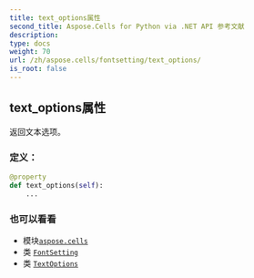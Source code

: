 ```yaml
---
title: text_options属性
second_title: Aspose.Cells for Python via .NET API 参考文献
description:
type: docs
weight: 70
url: /zh/aspose.cells/fontsetting/text_options/
is_root: false
---
```

## text_options属性

返回文本选项。
### 定义：
```python
@property
def text_options(self):
    ...
```

### 也可以看看
* 模块[`aspose.cells`](../../)
* 类 [`FontSetting`](/cells/python-net/zh/aspose.cells/fontsetting)
* 类 [`TextOptions`](/cells/python-net/zh/aspose.cells.drawing.texts/textoptions)
